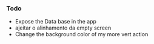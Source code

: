 ### Todo
- Expose the Data base in the app
- ajeitar o alinhamento da empty screen
- Change the background color of my more vert action